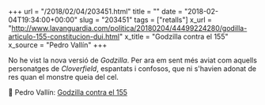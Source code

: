 +++
url = "/2018/02/04/203451.html"
title = ""
date = "2018-02-04T19:34:00+00:00"
slug = "203451"
tags = ["retalls"]
x_url = "http://www.lavanguardia.com/politica/20180204/44499224280/godilla-articulo-155-constitucion-dui.html"
x_title = "Godzilla contra el 155"
x_source = "Pedro Vallín"
+++

No he vist la nova versió de *Godzilla*. Per ara em sent més aviat com aquells personatges de *Cloverfield*, espantats i confosos, que ni s'havien adonat de res quan el monstre queia del cel.

📎 Pedro Vallín: [Godzilla contra el 155](http://www.lavanguardia.com/politica/20180204/44499224280/godilla-articulo-155-constitucion-dui.html)
